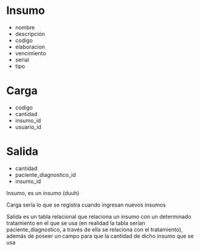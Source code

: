 # Insumo

- nombre
- descripción
- codigo
- elaboracion
- vencimiento
- serial
- tipo

# Carga

- codigo
- cantidad
- insumo_id
- usuario_id

# Salida

- cantidad
- paciente_diagnostico_id
- insumo_id


Insumo, es un insumo (duuh)

Carga sería lo que se registra cuando ingresan nuevos insumos

Salida es un tabla relacional que relaciona un insumo con un determinado tratamiento en el que se usa (en realidad la tabla serían paciente_diagnostico, a través de ella se relaciona con el tratamiento), además de poseer un campo para que la cantidad de dicho insumo que se usa
